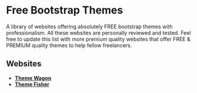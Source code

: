 # Free Bootstrap Themes
A library of websites offering absolutely FREE bootstrap themes with professionalism. All these websites are personally reviewed and tested. Feel free to update this list with more premium quality websites that offer FREE & PREMIUM quality themes to help fellow freelancers.

## Websites

- [**Theme Wagon**](https://www.themewagon.com)
- [**Theme Fisher**](https://www.themefisher.com)
 
